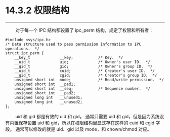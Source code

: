 # 14.3.2 权限结构
***

&emsp;&emsp;
对于每一个 IPC 结构都设置了 ipc\_perm 结构，规定了权限和所有者：

    #include <sys/ipc.h>
    /* Data structure used to pass permission information to IPC operations.  */
    struct ipc_perm {
        __key_t             __key;           /* Key.  */
        __uid_t             uid;             /* Owner's user ID.  */
        __gid_t             gid;             /* Owner's group ID.  */
        __uid_t             cuid;            /* Creator's user ID.  */
        __gid_t             cgid;            /* Creator's group ID.  */
        unsigned short int  mode;            /* Read/write permission.  */
        unsigned short int  __pad1;
        unsigned short int  __seq;           /* Sequence number.  */
        unsigned short int  __pad2;
        unsigned long int   __unused1;
        unsigned long int   __unused2;
    };
  
&emsp;&emsp;
uid 和 gid 都是有效的 uid 和 gid。
通常只需要 uid 和 gid，但是因为系统没有内置保存设置 uid 和 gid，所以在权限结构里显式存在这样的 cuid 和 cgid 字段。
通常可以修改的就是 uid、gid 以及 mode，和 chown/chmod 对应。